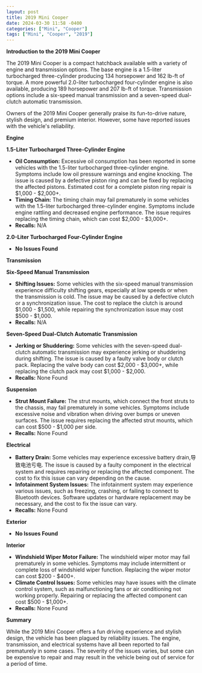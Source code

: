 ```yaml
---
layout: post
title: 2019 Mini Cooper
date: 2024-03-30 11:58 -0400
categories: ["Mini", "Cooper"]
tags: ["Mini", "Cooper", "2019"]
---
```

**Introduction to the 2019 Mini Cooper**

The 2019 Mini Cooper is a compact hatchback available with a variety of engine and transmission options. The base engine is a 1.5-liter turbocharged three-cylinder producing 134 horsepower and 162 lb-ft of torque. A more powerful 2.0-liter turbocharged four-cylinder engine is also available, producing 189 horsepower and 207 lb-ft of torque. Transmission options include a six-speed manual transmission and a seven-speed dual-clutch automatic transmission.

Owners of the 2019 Mini Cooper generally praise its fun-to-drive nature, stylish design, and premium interior. However, some have reported issues with the vehicle's reliability.

**Engine**

**1.5-Liter Turbocharged Three-Cylinder Engine**

* **Oil Consumption:** Excessive oil consumption has been reported in some vehicles with the 1.5-liter turbocharged three-cylinder engine. Symptoms include low oil pressure warnings and engine knocking. The issue is caused by a defective piston ring and can be fixed by replacing the affected pistons. Estimated cost for a complete piston ring repair is $1,000 - $2,000+.
* **Timing Chain:** The timing chain may fail prematurely in some vehicles with the 1.5-liter turbocharged three-cylinder engine. Symptoms include engine rattling and decreased engine performance. The issue requires replacing the timing chain, which can cost $2,000 - $3,000+.
* **Recalls:** N/A

**2.0-Liter Turbocharged Four-Cylinder Engine**

* **No Issues Found**

**Transmission**

**Six-Speed Manual Transmission**

* **Shifting Issues:** Some vehicles with the six-speed manual transmission experience difficulty shifting gears, especially at low speeds or when the transmission is cold. The issue may be caused by a defective clutch or a synchronization issue. The cost to replace the clutch is around $1,000 - $1,500, while repairing the synchronization issue may cost $500 - $1,000.
* **Recalls:** N/A

**Seven-Speed Dual-Clutch Automatic Transmission**

* **Jerking or Shuddering:** Some vehicles with the seven-speed dual-clutch automatic transmission may experience jerking or shuddering during shifting. The issue is caused by a faulty valve body or clutch pack. Replacing the valve body can cost $2,000 - $3,000+, while replacing the clutch pack may cost $1,000 - $2,000.
* **Recalls:** None Found

**Suspension**

* **Strut Mount Failure:** The strut mounts, which connect the front struts to the chassis, may fail prematurely in some vehicles. Symptoms include excessive noise and vibration when driving over bumps or uneven surfaces. The issue requires replacing the affected strut mounts, which can cost $500 - $1,000 per side.
* **Recalls:** None Found

**Electrical**

* **Battery Drain:** Some vehicles may experience excessive battery drain,导致电池亏电. The issue is caused by a faulty component in the electrical system and requires repairing or replacing the affected component. The cost to fix this issue can vary depending on the cause.
* **Infotainment System Issues:** The infotainment system may experience various issues, such as freezing, crashing, or failing to connect to Bluetooth devices. Software updates or hardware replacement may be necessary, and the cost to fix the issue can vary.
* **Recalls:** None Found

**Exterior**

* **No Issues Found**

**Interior**

* **Windshield Wiper Motor Failure:** The windshield wiper motor may fail prematurely in some vehicles. Symptoms may include intermittent or complete loss of windshield wiper function. Replacing the wiper motor can cost $200 - $400+.
* **Climate Control Issues:** Some vehicles may have issues with the climate control system, such as malfunctioning fans or air conditioning not working properly. Repairing or replacing the affected component can cost $500 - $1,000+.
* **Recalls:** None Found

**Summary**

While the 2019 Mini Cooper offers a fun driving experience and stylish design, the vehicle has been plagued by reliability issues. The engine, transmission, and electrical systems have all been reported to fail prematurely in some cases. The severity of the issues varies, but some can be expensive to repair and may result in the vehicle being out of service for a period of time.
